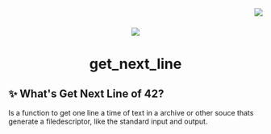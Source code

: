  <img align="right" src="https://badge42.herokuapp.com/api/project/idavoli-/get_next_line" />
<h1></h1>

<div align="center">
  <img  src="https://game.42sp.org.br/static/assets/achievements/get_next_linem.png" />
  <h1>get_next_line</h1>
</div>

## :sparkles: What's Get Next Line of 42?

Is a function to get one line a time of text in a archive or other souce thats generate a filedescriptor, like the standard input and output.
